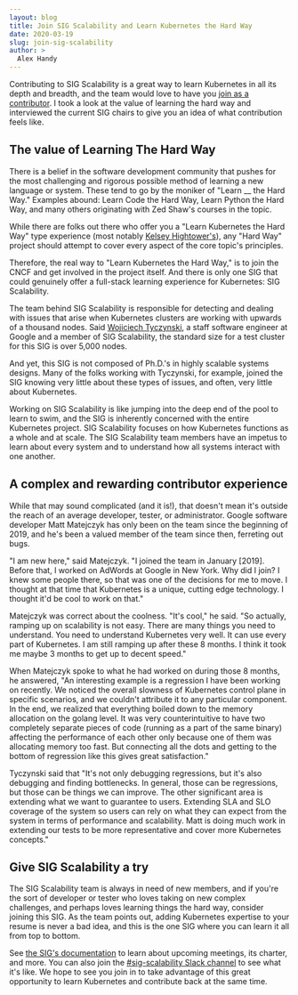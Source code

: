 ```yaml
---
layout: blog
title: Join SIG Scalability and Learn Kubernetes the Hard Way
date: 2020-03-19
slug: join-sig-scalability
author: >
  Alex Handy
---
```


Contributing to SIG Scalability is a great way to learn Kubernetes in all its depth and breadth, and the team would love to have you [join as a contributor](https://github.com/kubernetes/community/tree/master/sig-scalability#scalability-special-interest-group). I took a look at the value of learning the hard way and interviewed the current SIG chairs to give you an idea of what contribution feels like.

## The value of Learning The Hard Way

There is a belief in the software development community that pushes for the most challenging and rigorous possible method of learning a new language or system. These tend to go by the moniker of "Learn \_\_ the Hard Way." Examples abound: Learn Code the Hard Way, Learn Python the Hard Way, and many others originating with Zed Shaw's courses in the topic.

While there are folks out there who offer you a "Learn Kubernetes the Hard Way" type experience (most notably [Kelsey Hightower's](https://github.com/kelseyhightower/kubernetes-the-hard-way)), any "Hard Way" project should attempt to cover every aspect of the core topic's principles.

Therefore, the real way to "Learn Kubernetes the Hard Way," is to join the CNCF and get involved in the project itself. And there is only one SIG that could genuinely offer a full-stack learning experience for Kubernetes: SIG Scalability.

The team behind SIG Scalability is responsible for detecting and dealing with issues that arise when Kubernetes clusters are working with upwards of a thousand nodes. Said [Wojiciech Tyczynski](https://github.com/wojtek-t), a staff software engineer at Google and a member of SIG Scalability, the standard size for a test cluster for this SIG is over 5,000 nodes.

And yet, this SIG is not composed of Ph.D.'s in highly scalable systems designs. Many of the folks working with Tyczynski, for example, joined the SIG knowing very little about these types of issues, and often, very little about Kubernetes.

Working on SIG Scalability is like jumping into the deep end of the pool to learn to swim, and the SIG is inherently concerned with the entire Kubernetes project. SIG Scalability focuses on how Kubernetes functions as a whole and at scale. The SIG Scalability team members have an impetus to learn about every system and to understand how all systems interact with one another.

## A complex and rewarding contributor experience

While that may sound complicated (and it is!), that doesn't mean it's outside the reach of an average developer, tester, or administrator. Google software developer Matt Matejczyk has only been on the team since the beginning of 2019, and he's been a valued member of the team since then, ferreting out bugs.

"I am new here," said Matejczyk. "I joined the team in January [2019]. Before that, I worked on AdWords at Google in New York. Why did I join? I knew some people there, so that was one of the decisions for me to move. I thought at that time that Kubernetes is a unique, cutting edge technology. I thought it'd be cool to work on that."

Matejczyk was correct about the coolness. "It's cool," he said. "So actually, ramping up on scalability is not easy. There are many things you need to understand. You need to understand Kubernetes very well. It can use every part of Kubernetes. I am still ramping up after these 8 months. I think it took me maybe 3 months to get up to decent speed."

When Matejczyk spoke to what he had worked on during those 8 months, he answered, "An interesting example is a regression I have been working on recently. We noticed the overall slowness of Kubernetes control plane in specific scenarios, and we couldn't attribute it to any particular component. In the end, we realized that everything boiled down to the memory allocation on the golang level. It was very counterintuitive to have two completely separate pieces of code (running as a part of the same binary) affecting the performance of each other only because one of them was allocating memory too fast. But connecting all the dots and getting to the bottom of regression like this gives great satisfaction."

Tyczynski said that "It's not only debugging regressions, but it's also debugging and finding bottlenecks. In general, those can be regressions, but those can be things we can improve. The other significant area is extending what we want to guarantee to users. Extending SLA and SLO coverage of the system so users can rely on what they can expect from the system in terms of performance and scalability. Matt is doing much work in extending our tests to be more representative and cover more Kubernetes concepts."

## Give SIG Scalability a try

The SIG Scalability team is always in need of new members, and if you're the sort of developer or tester who loves taking on new complex challenges, and perhaps loves learning things the hard way, consider joining this SIG. As the team points out, adding Kubernetes expertise to your resume is never a bad idea, and this is the one SIG where you can learn it all from top to bottom.

See [the SIG's documentation](https://github.com/kubernetes/community/tree/master/sig-scalability#scalability-special-interest-group) to learn about upcoming meetings, its charter, and more. You can also join the [#sig-scalability Slack channel](https://kubernetes.slack.com/archives/C09QZTRH7) to see what it's like. We hope to see you join in to take advantage of this great opportunity to learn Kubernetes and contribute back at the same time.
